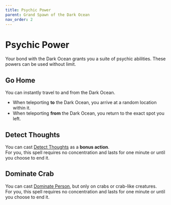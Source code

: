 ```yaml
---
title: Psychic Power
parent: Grand Spawn of the Dark Ocean
nav_order: 2
---
```


# Psychic Power

Your bond with the Dark Ocean grants you a suite of psychic abilities. These powers can be used without limit.

## Go Home
You can instantly travel to and from the Dark Ocean.  
* When teleporting **to** the Dark Ocean, you arrive at a random location within it.  
* When teleporting **from** the Dark Ocean, you return to the exact spot you left.

## Detect Thoughts
You can cast [Detect Thoughts](https://roll20.net/compendium/dnd5e/Detect%20Thoughts#content) as a **bonus action**.  
For you, this spell requires no concentration and lasts for one minute or until you choose to end it.

## Dominate Crab
You can cast [Dominate Person](https://roll20.net/compendium/dnd5e/Dominate%20Person#content), but only on crabs or crab-like creatures.  
For you, this spell requires no concentration and lasts for one minute or until you choose to end it.